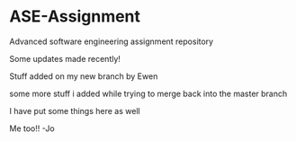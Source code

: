 ASE-Assignment
==============

Advanced software engineering assignment repository

Some updates made recently!

Stuff added on my new branch by Ewen

some more stuff i added while trying to merge back into the master branch

I have put some things here as well

Me too!! -Jo